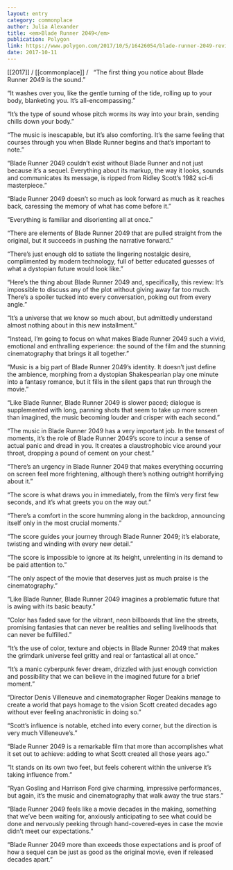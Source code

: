 ```yaml
---
layout: entry
category: commonplace
author: Julia Alexander
title: <em>Blade Runner 2049</em>
publication: Polygon
link: https://www.polygon.com/2017/10/5/16426054/blade-runner-2049-review
date: 2017-10-11
---
```


[[2017]] / [[commonplace]] / 
 
“The first thing you notice about Blade Runner 2049 is the sound.”

“It washes over you, like the gentle turning of the tide, rolling up to your body, blanketing you. It’s all-encompassing.”

“It’s the type of sound whose pitch worms its way into your brain, sending chills down your body.”

“The music is inescapable, but it’s also comforting. It’s the same feeling that courses through you when Blade Runner begins and that’s important to note.”

“Blade Runner 2049 couldn’t exist without Blade Runner and not just because it’s a sequel. Everything about its markup, the way it looks, sounds and communicates its message, is ripped from Ridley Scott’s 1982 sci-fi masterpiece.”

“Blade Runner 2049 doesn’t so much as look forward as much as it reaches back, caressing the memory of what has come before it.”

“Everything is familiar and disorienting all at once.”

“There are elements of Blade Runner 2049 that are pulled straight from the original, but it succeeds in pushing the narrative forward.”

“There’s just enough old to satiate the lingering nostalgic desire, complimented by modern technology, full of better educated guesses of what a dystopian future would look like.”

“Here’s the thing about Blade Runner 2049 and, specifically, this review: It’s impossible to discuss any of the plot without giving away far too much. There’s a spoiler tucked into every conversation, poking out from every angle.”

“It’s a universe that we know so much about, but admittedly understand almost nothing about in this new installment.”

“Instead, I’m going to focus on what makes Blade Runner 2049 such a vivid, emotional and enthralling experience: the sound of the film and the stunning cinematography that brings it all together.”

“Music is a big part of Blade Runner 2049’s identity. It doesn’t just define the ambience, morphing from a dystopian Shakespearian play one minute into a fantasy romance, but it fills in the silent gaps that run through the movie.”

“Like Blade Runner, Blade Runner 2049 is slower paced; dialogue is supplemented with long, panning shots that seem to take up more screen than imagined, the music becoming louder and crisper with each second.”

“The music in Blade Runner 2049 has a very important job. In the tensest of moments, it’s the role of Blade Runner 2049’s score to incur a sense of actual panic and dread in you. It creates a claustrophobic vice around your throat, dropping a pound of cement on your chest.”

“There’s an urgency in Blade Runner 2049 that makes everything occurring on screen feel more frightening, although there’s nothing outright horrifying about it.”

“The score is what draws you in immediately, from the film’s very first few seconds, and it’s what greets you on the way out.”

“There’s a comfort in the score humming along in the backdrop, announcing itself only in the most crucial moments.”

“The score guides your journey through Blade Runner 2049; it’s elaborate, twisting and winding with every new detail.”

“The score is impossible to ignore at its height, unrelenting in its demand to be paid attention to.”

“The only aspect of the movie that deserves just as much praise is the cinematography.”

“Like Blade Runner, Blade Runner 2049 imagines a problematic future that is awing with its basic beauty.”

“Color has faded save for the vibrant, neon billboards that line the streets, promising fantasies that can never be realities and selling livelihoods that can never be fulfilled.”

“It’s the use of color, texture and objects in Blade Runner 2049 that makes the grimdark universe feel gritty and real or fantastical all at once.”

“It’s a manic cyberpunk fever dream, drizzled with just enough conviction and possibility that we can believe in the imagined future for a brief moment.”

“Director Denis Villeneuve and cinematographer Roger Deakins manage to create a world that pays homage to the vision Scott created decades ago without ever feeling anachronistic in doing so.”

“Scott’s influence is notable, etched into every corner, but the direction is very much Villeneuve’s.”

“Blade Runner 2049 is a remarkable film that more than accomplishes what it set out to achieve: adding to what Scott created all those years ago.”

“It stands on its own two feet, but feels coherent within the universe it’s taking influence from.”

“Ryan Gosling and Harrison Ford give charming, impressive performances, but again, it’s the music and cinematography that walk away the true stars.”

“Blade Runner 2049 feels like a movie decades in the making, something that we’ve been waiting for, anxiously anticipating to see what could be done and nervously peeking through hand-covered-eyes in case the movie didn’t meet our expectations.”

“Blade Runner 2049 more than exceeds those expectations and is proof of how a sequel can be just as good as the original movie, even if released decades apart.”

